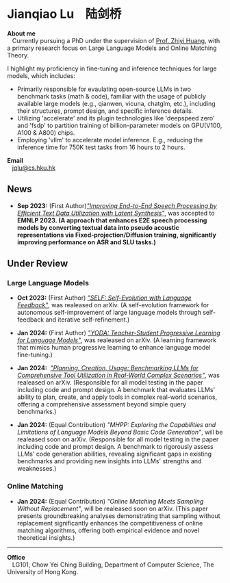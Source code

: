 Jianqiao Lu    陆剑桥
==================

  
**About me**  
   Currently pursuing a PhD under the supervision of [Prof. Zhiyi Huang](https://i.cs.hku.hk/~zhiyi/index.html), with a primary research focus on Large Language Models and Online Matching Theory.

I highlight my proficiency in fine-tuning and inference techniques for large models, which includes:

*   Primarily responsible for evaulating open-source LLMs in two benchmark tasks (math & code), familiar with the usage of publicly available large models (e.g., qianwen, vicuna, chatglm, etc.), including their structures, prompt design, and specific inference details.
*   Utilizing 'accelerate' and its plugin technologies like 'deepspeed zero' and 'fsdp' to partition training of billion-parameter models on GPU(V100, A100 & A800) chips.
*   Employing 'vllm' to accelerate model inference. E.g., reducing the inference time for 750K test tasks from 16 hours to 2 hours.

  
  
**Email**  
   jqlu@cs.hku.hk

  

News
----

*   **Sep 2023:** (First Author)_["Improving End-to-End Speech Processing by Efficient Text Data Utilization with Latent Synthesis"](https://arxiv.org/abs/2310.05374)_, was accepted to **EMNLP 2023. (A approach that enhances E2E speech processing models by converting textual data into pseudo acoustic representations via Fixed-projection/Diffusion training, significantly improving performance on ASR and SLU tasks.)**

  

Under Review
------------

### Large Language Models

*   **Oct 2023:** (First Author) _["SELF: Self-Evolution with Language Feedback"](https://arxiv.org/abs/2310.00533)_, was realeased on arXiv. (A self-evolution framework for autonomous self-improvement of large language models through self-feedback and iterative self-refinement.)

*   **Jan 2024:** (First Author) _["YODA: Teacher-Student Progressive Learning for Language Models"](https://arxiv.org/abs/2401.15670)_, was realeased on arXiv. (A learning framework that mimics human progressive learning to enhance language model fine-tuning.)

*   **Jan 2024:**  _["Planning, Creation, Usage: Benchmarking LLMs for Comprehensive Tool Utilization in Real-World Complex Scenarios"](https://arxiv.org/pdf/2401.17167.pdf)_, was realeased on arXiv. (Responsible for all model testing in the paper including code and prompt design. A benchmark that evaluates LLMs' ability to plan, create, and apply tools in complex real-world scenarios, offering a comprehensive assessment beyond simple query benchmarks.)

*   **Jan 2024:** (Equal Contribution) _"MHPP: Exploring the Capabilities and Limitations of Language Models Beyond Basic Code Generation"_, will be realeased soon on arXiv. (Responsible for all model testing in the paper including code and prompt design. A benchmark to rigorously assess LLMs' code generation abilities, revealing significant gaps in existing benchmarks and providing new insights into LLMs' strengths and weaknesses.)

### Online Matching

*   **Jan 2024:** (Equal Contribution) _"Online Matching Meets Sampling Without Replacement"_, will be realeased soon on arXiv. (This paper presents groundbreaking analyses demonstrating that sampling without replacement significantly enhances the competitiveness of online matching algorithms, offering both empirical evidence and novel theoretical insights.)

  

* * *

  
**Office**  
   LG101, Chow Yei Ching Building, Department of Computer Science, The University of Hong Kong.  

  
